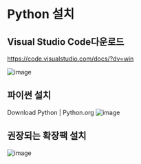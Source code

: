 # Python 설치

## Visual Studio Code다운로드

https://code.visualstudio.com/docs/?dv=win

![image](https://user-images.githubusercontent.com/96629767/153526978-861686dd-74c8-4e17-8a6b-d135a515e414.png)

## 파이썬 설치
Download Python | Python.org
![image](https://user-images.githubusercontent.com/96629767/153527291-4f03dc4c-91f3-4810-9d21-b16c1a489cea.png)


## 권장되는 확장팩 설치
![image](https://user-images.githubusercontent.com/96629767/153527239-4db62134-905c-421c-b551-9a33c4793588.png)
